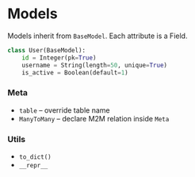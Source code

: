
# Models

Models inherit from `BaseModel`. Each attribute is a Field.

```python
class User(BaseModel):
    id = Integer(pk=True)
    username = String(length=50, unique=True)
    is_active = Boolean(default=1)
```

### Meta
- `table` – override table name
- `ManyToMany` – declare M2M relation inside `Meta`

### Utils
- `to_dict()`
- `__repr__`
